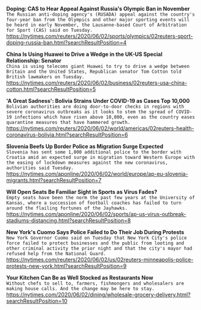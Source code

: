 **Doping: CAS to Hear Appeal Against Russia's Olympic Ban in November**\
`The Russian anti-doping agency's (RUSADA) appeal against the country's four-year ban from the Olympics and other major sporting events will be heard in early November, the Lausanne-based Court of Arbitration for Sport (CAS) said on Tuesday. `\
https://nytimes.com/reuters/2020/06/02/sports/olympics/02reuters-sport-doping-russia-ban.html?searchResultPosition=4

**China Is Using Huawei to Drive a Wedge in the UK-US Special Relationship: Senator**\
`China is using telecoms giant Huawei to try to drive a wedge between Britain and the United States, Republican senator Tom Cotton told British lawmakers on Tuesday.`\
https://nytimes.com/reuters/2020/06/02/business/02reuters-usa-china-cotton.html?searchResultPosition=5

**'A Great Sadness': Bolivia Strains Under COVID-19 as Cases Top 10,000**\
`Bolivian authorities are doing door-to-door checks in regions with severe coronavirus outbreaks as it looks to stem the spread of COVID-19 infections which have risen above 10,000, even as the country eases quarantine measures that have hammered growth.`\
https://nytimes.com/reuters/2020/06/02/world/americas/02reuters-health-coronavirus-bolivia.html?searchResultPosition=6

**Slovenia Beefs Up Border Police as Migration Surge Expected**\
`Slovenia has sent some 1,000 additional police to the border with Croatia amid an expected surge in migration toward Western Europe with the easing of lockdown measures against the new coronavirus, authorities said Tuesday. `\
https://nytimes.com/aponline/2020/06/02/world/europe/ap-eu-slovenia-migrants.html?searchResultPosition=7

**Will Open Seats Be Familiar Sight in Sports as Virus Fades?**\
`Empty seats have been the norm the past few years at the University of Kansas, where a succession of football coaches has failed to turn around the flailing fortunes of the Jayhawks.`\
https://nytimes.com/aponline/2020/06/02/sports/ap-us-virus-outbreak-stadiums-distancing.html?searchResultPosition=8

**New York's Cuomo Says Police Failed to Do Their Job During Protests**\
`New York Governor Cuomo said on Tuesday that New York City's police force failed to protect businesses and the public from looting and other criminal activity the prior night and that the city's mayor had refused help from the National Guard.`\
https://nytimes.com/reuters/2020/06/02/us/02reuters-minneapolis-police-protests-new-york.html?searchResultPosition=9

**Your Kitchen Can Be as Well Stocked as Restaurants Now**\
`Without chefs to sell to, farmers, fishmongers and wholesalers are making house calls. And the change may be here to stay.`\
https://nytimes.com/2020/06/02/dining/wholesale-grocery-delivery.html?searchResultPosition=10

